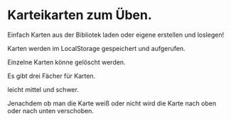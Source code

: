 # Karteikarten zum Üben. 


Einfach Karten aus der Bibliotek laden oder eigene erstellen und loslegen!


Karten werden im LocalStorage gespeichert und aufgerufen.

Einzelne Karten könne gelöscht werden.

Es gibt drei Fächer für Karten.

leicht mittel und schwer.

Jenachdem ob man die Karte weiß oder nicht wird die Karte nach oben oder nach unten verschoben.





